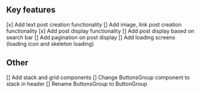## Key features

[x] Add text post creation functionality
[] Add image, link post creation functionality
[x] Add post display functionality
[] Add post display based on search bar
[] Add pagination on post display
[] Add loading screens (loading icon and skeleton loading)

## Other

[] Add stack and grid components
[] Change ButtonsGroup component to stack in header
[] Rename ButtonsGroup to ButtonGroup
